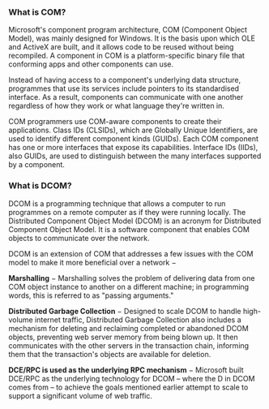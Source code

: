 ### What is COM?
Microsoft's component program architecture, COM (Component Object Model), was mainly designed for Windows. It is the basis upon which OLE and ActiveX are built, and it allows code to be reused without being recompiled. A component in COM is a platform-specific binary file that conforming apps and other components can use.

Instead of having access to a component's underlying data structure, programmes that use its services include pointers to its standardised interface. As a result, components can communicate with one another regardless of how they work or what language they're written in.

COM programmers use COM-aware components to create their applications. Class IDs (CLSIDs), which are Globally Unique Identifiers, are used to identify different component kinds (GUIDs). Each COM component has one or more interfaces that expose its capabilities. Interface IDs (IIDs), also GUIDs, are used to distinguish between the many interfaces supported by a component.

### What is DCOM?
DCOM is a programming technique that allows a computer to run programmes on a remote computer as if they were running locally. The Distributed Component Object Model (DCOM) is an acronym for Distributed Component Object Model. It is a software component that enables COM objects to communicate over the network.

DCOM is an extension of COM that addresses a few issues with the COM model to make it more beneficial over a network −

**Marshalling** − Marshalling solves the problem of delivering data from one COM object instance to another on a different machine; in programming words, this is referred to as "passing arguments."

**Distributed Garbage Collection** − Designed to scale DCOM to handle high-volume internet traffic, Distributed Garbage Collection also includes a mechanism for deleting and reclaiming completed or abandoned DCOM objects, preventing web server memory from being blown up. It then communicates with the other servers in the transaction chain, informing them that the transaction's objects are available for deletion.

**DCE/RPC is used as the underlying RPC mechanism** − Microsoft built DCE/RPC as the underlying technology for DCOM – where the D in DCOM comes from – to achieve the goals mentioned earlier attempt to scale to support a significant volume of web traffic.

